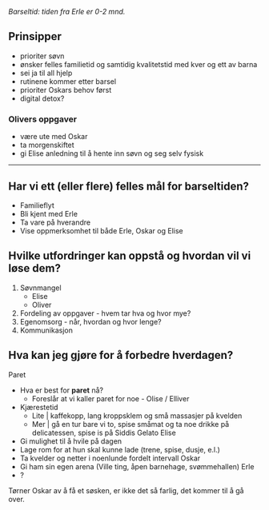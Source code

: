 *Barseltid: tiden fra Erle er 0-2 mnd.*
## Prinsipper
- prioriter søvn 
- ønsker felles familietid og samtidig kvalitetstid med kver og ett av barna 
- sei ja til all hjelp
- rutinene kommer etter barsel
- prioriter Oskars behov først
- digital detox? 

### Olivers oppgaver
- være ute med Oskar
- ta morgenskiftet
- gi Elise anledning til å hente inn søvn og seg selv fysisk

---

## Har vi ett (eller flere) felles mål for barseltiden?
- Familieflyt
- Bli kjent med Erle
- Ta vare på hverandre
- Vise oppmerksomhet til både Erle, Oskar og Elise

## Hvilke utfordringer kan oppstå og hvordan vil vi løse dem?
1. Søvnmangel 
	- Elise
	- Oliver
2. Fordeling av oppgaver - hvem tar hva og hvor mye?
3. Egenomsorg - når, hvordan og hvor lenge? 
4. Kommunikasjon 
## Hva kan jeg gjøre for å forbedre hverdagen?
Paret
- Hva er best for **paret** nå?
	- Foreslår at vi kaller paret for noe - Olise / Elliver 
- Kjærestetid 
	- Lite | kaffekopp, lang kroppsklem og små massasjer på kvelden 
	- Mer | gå en tur bare vi to, spise småmat og ta noe drikke på delicatessen, spise is på Siddis Gelato
Elise
- Gi mulighet til å hvile på dagen
- Lage rom for at hun skal kunne lade (trene, spise, dusje, e.l.)
- Ta kvelder og netter i noenlunde fordelt intervall
Oskar 
- Gi ham sin egen arena (Ville ting, åpen barnehage, svømmehallen)
Erle
- ?

Tørner Oskar av å få et søsken, er ikke det så farlig, det kommer til å gå over. 